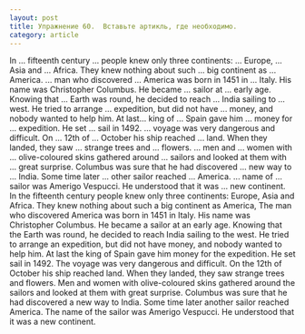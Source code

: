```yaml
---
layout: post
title: Упражнение 60.  Вставьте артикль, где необходимо.
category: article
---
```

<section class="question">
In ... fifteenth century ... people knew only three continents: ... Europe, ... Asia and ... Africa. They 
knew nothing about such ... big continent as ... America. ... man who discovered ... America was born in 1451 in ... Italy. His name was Christopher Columbus. He became ... sailor at ... early age. Knowing that ... Earth was round, he decided to reach ... India sailing to ... west. He tried to arrange ... expedition, but did not have ... money, and nobody wanted to help him. At last... king of ... Spain gave him ... money for ... expedition. He set ... sail in 1492. ... voyage was very dangerous and difficult. On ... 12th of ... October his ship reached ... land. When they landed, they saw ... strange trees and ... flowers. ... men and ... women with ... olive-coloured skins gathered around ... sailors and looked at them with ... great surprise. Columbus was sure that he had discovered ... new way to ... India. Some time later ... other sailor reached ... America. ... name of ... sailor was Amerigo Vespucci. He understood that it was ... new continent.
</section>

<section class="answer">
In the fifteenth century people knew only three continents: Europe, Asia and Africa. They knew nothing about such a big continent as America, The man who discovered America was born in 1451 in Italy. His name was Christopher Columbus. He became a sailor at an early age. Knowing that the Earth was round, he decided to reach India sailing to the west. He tried to arrange an expedition, but did not have money, and nobody wanted to help him. At last the king of Spain gave him money for the expedition. He set sail in 1492. The voyage was very dangerous and difficult. On the 12th of October his ship reached land. When they landed, they saw strange trees and flowers. Men and women with olive-coloured skins gathered around the sailors and looked at them with great surprise. Columbus was sure that he had discovered a new way to India. Some time later another sailor reached America. The name of the sailor was Amerigo Vespucci. He understood that it was a new continent.
</section>